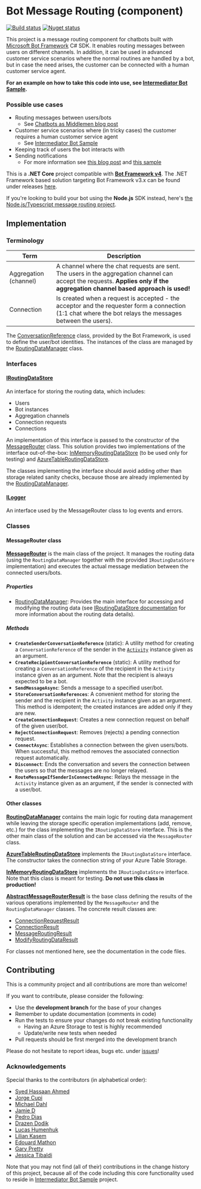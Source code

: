 Bot Message Routing (component)
===============================

[![Build status](https://ci.appveyor.com/api/projects/status/ig99aq8273sx2tyh?svg=true)](https://ci.appveyor.com/project/tompaana/bot-message-routing)
[![Nuget status](https://img.shields.io/nuget/v/Underscore.Bot.MessageRouting.svg)](https://www.nuget.org/packages/Underscore.Bot.MessageRouting)

This project is a message routing component for chatbots built with
[Microsoft Bot Framework](https://dev.botframework.com/) C# SDK. It enables routing messages between
users on different channels. In addition, it can be used in advanced customer service scenarios
where the normal routines are handled by a bot, but in case the need arises, the customer can be
connected with a human customer service agent.

**For an example on how to take this code into use, see
[Intermediator Bot Sample](https://github.com/tompaana/intermediator-bot-sample).**

### Possible use cases ###

* Routing messages between users/bots
    * See [Chatbots as Middlemen blog post](https://tompaana.github.io/content/chatbots_as_middlemen.html)
* Customer service scenarios where (in tricky cases) the customer requires a human customer service agent
    * See [Intermediator Bot Sample](https://github.com/tompaana/intermediator-bot-sample)
* Keeping track of users the bot interacts with
* Sending notifications
    * For more information see [this blog post](https://tompaana.github.io/content/remotely_controlled_bots.html) and
      [this sample](https://github.com/tompaana/remote-control-bot-sample)

This is a **.NET Core** project compatible with
[**Bot Framework v4**](https://github.com/Microsoft/botbuilder-dotnet). The .NET Framework based
solution targeting Bot Framework v3.x can be found under releases
[here](https://github.com/tompaana/bot-message-routing/releases/tag/v1.0.2).

If you're looking to build your bot using the **Node.js** SDK instead, here's 
[the Node.js/Typescript message routing project](https://github.com/GeekTrainer/botframework-routing).

## Implementation ##

### Terminology ###

| Term | Description |
| ---- | ----------- |
| Aggregation (channel) | A channel where the chat requests are sent. The users in the aggregation channel can accept the requests. **Applies only if the aggregation channel based approach is used!** |
| Connection | Is created when a request is accepted - the acceptor and the requester form a connection (1:1 chat where the bot relays the messages between the users). |

The [ConversationReference](https://docs.botframework.com/en-us/csharp/builder/sdkreference/d2/d10/class_microsoft_1_1_bot_1_1_connector_1_1_conversation_reference.html)
class, provided by the Bot Framework, is used to define the user/bot identities. The instances of
the class are managed by the
[RoutingDataManager](/BotMessageRouting/MessageRouting/DataStore/RoutingDataManager.cs) class.

### Interfaces ###

#### [IRoutingDataStore](/BotMessageRouting/MessageRouting/DataStore/IRoutingDataStore.cs) ####

An interface for storing the routing data, which includes:

* Users
* Bot instances
* Aggregation channels
* Connection requests
* Connections

An implementation of this interface is passed to the constructor of the
[MessageRouter](/BotMessageRouting/MessageRouting/MessageRouter.cs) class. This solution provides
two implementations of the interface out-of-the-box:
[InMemoryRoutingDataStore](/BotMessageRouting/MessageRouting/DataStore/InMemory/InMemoryRoutingDataStore.cs)
(to be used only for testing) and
[AzureTableRoutingDataStore](/BotMessageRouting/MessageRouting/DataStore/Azure/AzureTableRoutingDataStore.cs).
  
The classes implementing the interface should avoid adding other than storage related sanity checks,
because those are already implemented by the
[RoutingDataManager](/BotMessageRouting/MessageRouting/DataStore/RoutingDataManager.cs).

#### [ILogger](/BotMessageRouting/MessageRouting/Logging/ILogger.cs) ####

An interface used by the MessageRouter class to log events and errors.

### Classes ###

#### MessageRouter class ####

**[MessageRouter](/BotMessageRouting/MessageRouting/MessageRouter.cs)** is the main
class of the project. It manages the routing data (using the `RoutingDataManager` together with the
provided `IRoutingDataStore` implementation) and executes the actual message mediation between the
connected users/bots.

##### Properties #####

* [RoutingDataManager](/BotMessageRouting/MessageRouting/DataStore/RoutingDataManager.cs):
  Provides the main interface for accessing and modifying the routing data (see
  [IRoutingDataStore documentation](#iroutingdatastore) for more information about the routing data
  details).

##### Methods #####

* **`CreateSenderConversationReference`** (static): A utility method for creating a
  `ConversationReference` of the sender in the
  [`Activity`](https://docs.botframework.com/en-us/csharp/builder/sdkreference/dc/d2f/class_microsoft_1_1_bot_1_1_connector_1_1_activity.html)
  instance given as an argument.
* **`CreateRecipientConversationReference`** (static): A utility method for creating a
  `ConversationReference` of the recipient in the `Activity` instance given as an argument. Note
  that the recipient is always expected to be a bot.
* **`SendMessageAsync`**: Sends a message to a specified user/bot.
* **`StoreConversationReferences`**: A convenient method for storing the sender and the recipient in
  the `Activity` instance given as an argument. This method is idempotent; the created instances
  are added only if they are new.
* **`CreateConnectionRequest`**: Creates a new connection request on behalf of the given user/bot.
* **`RejectConnectionRequest`**: Removes (rejects) a pending connection request.
* **`ConnectAsync`**: Establishes a connection between the given users/bots. When successful, this
  method removes the associated connection request automatically.
* **`Disconnect`**: Ends the conversation and severs the connection between the users so that the
  messages are no longer relayed.
* **`RouteMessageIfSenderIsConnectedAsync`**: Relays the message in the `Activity` instance given as 
  an argument, if the sender is connected with a user/bot.

#### Other classes ####

**[RoutingDataManager](/BotMessageRouting/MessageRouting/DataStore/RoutingDataManager.cs)**
contains the main logic for routing data management while leaving the storage specific operation
implementations (add, remove, etc.) for the class implementing the `IRoutingDataStore` interface.
This is the other main class of the solution and can be accessed via the `MessageRouter` class.

**[AzureTableRoutingDataStore](/BotMessageRouting/MessageRouting/DataStore/Azure/AzureTableRoutingDataStore.cs)**
implements the `IRoutingDataStore` interface. The constructor takes the connection string of your
Azure Table Storage.

**[InMemoryRoutingDataStore](/BotMessageRouting/MessageRouting/DataStore/InMemory/InMemoryRoutingDataStore.cs)**
implements the `IRoutingDataStore` interface. Note that this class is meant for testing. **Do not
use this class in production!**

**[AbstractMessageRouterResult](/BotMessageRouting/MessageRouting/Results/AbstractMessageRouterResult.cs)**
is the base class defining the results of the various operations implemented by the `MessageRouter`
and the `RoutingDataManager` classes. The concrete result classes are:

* [ConnectionRequestResult](/BotMessageRouting/MessageRouting/Results/ConnectionRequestResult.cs)
* [ConnectionResult](/BotMessageRouting/MessageRouting/Results/ConnectionResult.cs)
* [MessageRoutingResult](/BotMessageRouting/MessageRouting/Results/MessageRoutingResult.cs)
* [ModifyRoutingDataResult](/BotMessageRouting/MessageRouting/Results/ModifyRoutingDataResult.cs)

For classes not mentioned here, see the documentation in the code files.

## Contributing ##

This is a community project and all contributions are more than welcome!

If you want to contribute, please consider the following:
* Use the **development branch** for the base of your changes
* Remember to update documentation (comments in code)
* Run the tests to ensure your changes do not break existing functionality
    * Having an Azure Storage to test is highly recommended
    * Update/write new tests when needed
* Pull requests should be first merged into the development branch

Please do not hesitate to report ideas, bugs etc. under
[issues](https://github.com/tompaana/bot-message-routing/issues)!

### Acknowledgements ###

Special thanks to the contributors (in alphabetical order):

* [Syed Hassaan Ahmed](https://github.com/syedhassaanahmed)
* [Jorge Cupi](https://github.com/jorgecupi)
* [Michael Dahl](https://github.com/micdah)
* [Jamie D](https://github.com/daltskin)
* [Pedro Dias](https://github.com/digitaldias)
* [Drazen Dodik](https://twitter.com/diggthedrazen)
* [Lucas Humenhuk](https://github.com/lcarli)
* [Lilian Kasem](https://github.com/liliankasem)
* [Edouard Mathon](https://github.com/edouard-mathon)
* [Gary Pretty](https://github.com/garypretty)
* [Jessica Tibaldi](https://github.com/jetiba-ms)

Note that you may not find (all of their) contributions in the change history of this project,
because all of the code including this core functionality used to reside in
[Intermediator Bot Sample](https://github.com/tompaana/intermediator-bot-sample) project.
